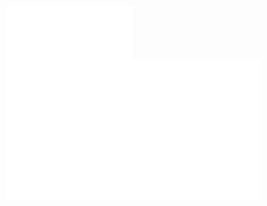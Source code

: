 <img src="/github-metrics.svg" alt="Metrics" width="50%"><img src="/discordpp-metrics.svg" alt="Metrics" width="50%">
